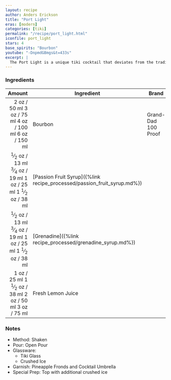 ```yaml
---
layout: recipe
author: Anders Erickson
title: "Port Light"
eras: [modern]
categories: [tiki]
permalink: "/recipe/port_light.html"
iconfile: port_light
stars: 4
base_spirits: "Bourbon"
youtube: "-DnpmdGBmgs&t=433s"
excerpt: |
  The Port Light is a unique tiki cocktail that deviates from the traditional rum base by using bourbon instead. It was created by Sandro Conti for the Kahiki restaurant in Columbus, Ohio, in the early 1960s.
---
```


### Ingredients

| Amount | Ingredient                                                    | Brand               |
| -----: | ------------------------------------------------------------- | ------------------- |
|   <span class="onex active">2 oz  / 50 ml</span> <span class="onehalfx">3 oz  / 75 ml</span> <span class="twox">4 oz  / 100 ml</span> <span class="threex">6 oz  / 150 ml</span>| Bourbon                                                       | Grand-Dad 100 Proof |
| <span class="onex active"> <sup>1</sup>&frasl;<sub>2</sub> oz  / 13 ml</span> <span class="onehalfx"> <sup>3</sup>&frasl;<sub>4</sub> oz  / 19 ml</span> <span class="twox">1 oz  / 25 ml</span> <span class="threex">1 <sup>1</sup>&frasl;<sub>2</sub> oz  / 38 ml</span>| [Passion Fruit Syrup]({%link recipe_processed/passion_fruit_syrup.md%}) |                     |
| <span class="onex active"> <sup>1</sup>&frasl;<sub>2</sub> oz  / 13 ml</span> <span class="onehalfx"> <sup>3</sup>&frasl;<sub>4</sub> oz  / 19 ml</span> <span class="twox">1 oz  / 25 ml</span> <span class="threex">1 <sup>1</sup>&frasl;<sub>2</sub> oz  / 38 ml</span>| [Grenadine]({%link recipe_processed/grenadine_syrup.md%})               |                     |
|   <span class="onex active">1 oz  / 25 ml</span> <span class="onehalfx">1 <sup>1</sup>&frasl;<sub>2</sub> oz  / 38 ml</span> <span class="twox">2 oz  / 50 ml</span> <span class="threex">3 oz  / 75 ml</span>| Fresh Lemon Juice                                             |                     |

### Notes

- Method: Shaken
- Pour: Open Pour
- Glassware:
  - Tiki Glass
  - Crushed Ice
- Garnish: Pineapple Fronds and Cocktail Umbrella
- Special Prep: Top with additional crushed ice
